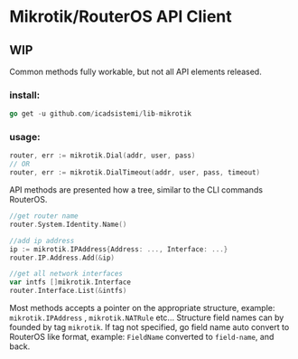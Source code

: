 # Mikrotik/RouterOS API Client 

## WIP

Common methods fully workable, but not all API elements released.


### install:

```go
go get -u github.com/icadsistemi/lib-mikrotik
```

### usage:

```go
router, err := mikrotik.Dial(addr, user, pass)
// OR
router, err := mikrotik.DialTimeout(addr, user, pass, timeout)
```

API methods are presented how a tree, similar to the CLI commands RouterOS.

```go
//get router name
router.System.Identity.Name()

//add ip address
ip := mikrotik.IPAddress{Address: ..., Interface: ...}
router.IP.Address.Add(&ip)

//get all network interfaces
var intfs []mikrotik.Interface
router.Interface.List(&intfs)
```

Most methods accepts a pointer on the appropriate structure, example: `mikrotik.IPAddress` , `mikrotik.NATRule` etc... Structure field names can by founded by tag `mikrotik`. If tag not specified, go field name auto convert to RouterOS like format, example: `FieldName` converted to `field-name`, and back.
